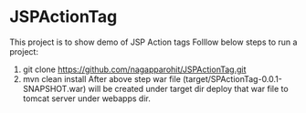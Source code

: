# JSPActionTag
This project is to show demo of JSP Action tags
Folllow below steps to run a project:
1. git clone https://github.com/nagapparohit/JSPActionTag.git
2. mvn clean install
After above step war file (target/SPActionTag-0.0.1-SNAPSHOT.war) will be created under target dir deploy that war file to tomcat server under webapps dir.
